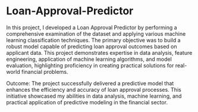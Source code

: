 # Loan-Approval-Predictor

In this project, I developed a Loan Approval Predictor by performing a comprehensive examination of the dataset and applying various machine learning classification techniques. The primary objective was to build a robust model capable of predicting loan approval outcomes based on applicant data.
This project demonstrates expertise in data analysis, feature engineering, application of machine learning algorithms, and model evaluation, highlighting proficiency in creating practical solutions for real-world financial problems.

Outcome: The project successfully delivered a predictive model that enhances the efficiency and accuracy of loan approval processes. This initiative showcased my abilities in data analysis, machine learning, and practical application of predictive modeling in the financial sector.
